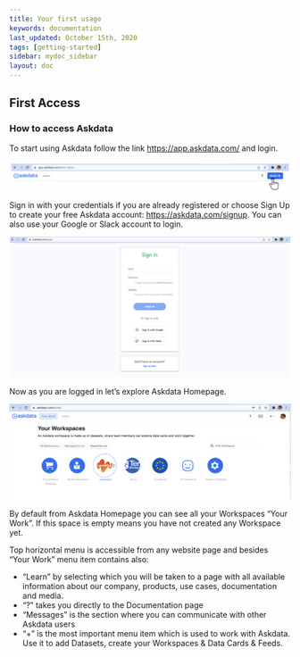 ```yaml
---
title: Your first usage
keywords: documentation
last_updated: October 15th, 2020
tags: [getting-started]
sidebar: mydoc_sidebar
layout: doc
--- 
```


## First Access

### How to access Askdata

To start using Askdata follow the link <https://app.askdata.com/> and login.

<img src="/media/user-guide/fu_1.png" class="image-doc p-3">

Sign in with your credentials if you are already registered or choose Sign Up to create your free Askdata account: <https://askdata.com/signup>. You can also use your Google or Slack account to login.

<img src="/media/user-guide/fu_2.png" class="image-doc p-3">

Now as you are logged in let’s explore Askdata Homepage.

<img src="/media/user-guide/fu_4.png" class="image-doc p-3">

By default from Askdata Homepage you can see all your Workspaces “Your Work”.
If this space is empty means you have not created any Workspace yet.

Top horizontal menu is accessible from any website page and besides “Your Work” menu item contains also:
 - “Learn” by selecting which you will be taken to a page with all available information about our company, products, use cases, documentation and media.
 - “?” takes you directly to the Documentation page
 - “Messages” is the section where you can communicate with other Askdata users
 - “+” is the most important menu item which is used to work with Askdata. Use it to add Datasets, create your Workspaces & Data Cards & Feeds.


